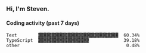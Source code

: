 ### Hi, I'm Steven.

#### Coding activity (past 7 days)
```
Text        ▓▓▓▓▓▓▓▓▓▓▓▓▓▓▓▓▓▓▓▓▓▓▓▓▓▓▓▓▓▓  60.34%
TypeScript  ▓▓▓▓▓▓▓▓▓▓▓▓▓▓▓▓▓▓▓             39.18%
other                                        0.48%
```
